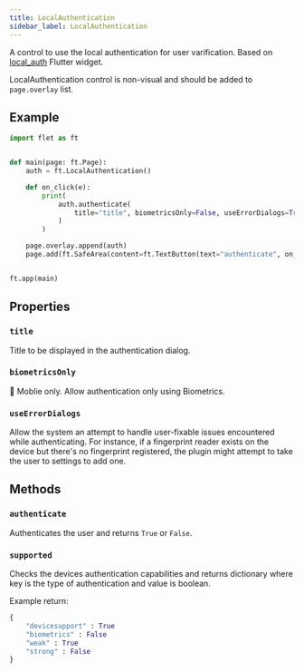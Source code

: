 ```yaml
---
title: LocalAuthentication
sidebar_label: LocalAuthentication
---
```


A control to use the local authentication for user varification. Based on [local_auth](https://pub.dev/packages/local_auth) Flutter widget.

LocalAuthentication control is non-visual and should be added to `page.overlay` list.

## Example

```python
import flet as ft


def main(page: ft.Page):
    auth = ft.LocalAuthentication()

    def on_click(e):
        print(
            auth.authenticate(
                title="title", biometricsOnly=False, useErrorDialogs=True
            )
        )

    page.overlay.append(auth)
    page.add(ft.SafeArea(content=ft.TextButton(text="authenticate", on_click=on_click)))


ft.app(main)

```

## Properties

### `title`

Title to be displayed in the authentication dialog.

### `biometricsOnly`

📱 Moblie only. Allow authentication only using Biometrics.

### `useErrorDialogs`

Allow the system an attempt to handle user-fixable issues encountered while authenticating. For instance, if a fingerprint reader exists on the device but there's no fingerprint registered, the plugin might attempt to take the user to settings to add one.

## Methods

### `authenticate`

Authenticates the user and returns `True` or `False`.

### `supported`

Checks the devices authentication capabilities and returns dictionary where key is the type of authentication and value is boolean.

Example return:
```python
{
    "devicesupport" : True
    "biometrics" : False
    "weak" : True
    "strong" : False
}
```